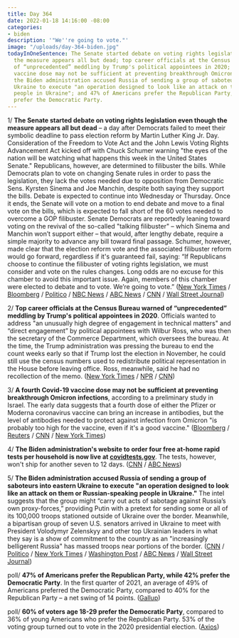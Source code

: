```yaml
---
title: Day 364
date: 2022-01-18 14:16:00 -08:00
categories:
- biden
description: '"We''re going to vote."'
image: "/uploads/day-364-biden.jpg"
todayInOneSentence: The Senate started debate on voting rights legislation even though
  the measure appears all but dead; top career officials at the Census Bureau warned
  of “unprecedented” meddling by Trump's political appointees in 2020; a fourth Covid-19
  vaccine dose may not be sufficient at preventing breakthrough Omicron infections;
  the Biden administration accused Russia of sending a group of saboteurs into eastern
  Ukraine to execute "an operation designed to look like an attack on them or Russian-speaking
  people in Ukraine"; and 47% of Americans prefer the Republican Party, while 42%
  prefer the Democratic Party.
---
```


1/ **The Senate started debate on voting rights legislation even though the measure appears all but dead** – a day after Democrats failed to meet their symbolic deadline to pass election reform by Martin Luther King Jr. Day. Consideration of the Freedom to Vote Act and the John Lewis Voting Rights Advancement Act kicked off with Chuck Schumer warning "the eyes of the nation will be watching what happens this week in the United States Senate." Republicans, however, are determined to filibuster the bills. While Democrats plan to vote on changing Senate rules in order to pass the legislation, they lack the votes needed due to opposition from Democratic Sens. Kyrsten Sinema and Joe Manchin, despite both saying they support the bills. Debate is expected to continue into Wednesday or Thursday. Once it ends, the Senate will vote on a motion to end debate and move to a final vote on the bills, which is expected to fall short of the 60 votes needed to overcome a GOP filibuster. Senate Democrats are reportedly leaning toward voting on the revival of the so-called "talking filibuster" – which Sinema and Manchin won’t support either – that would, after lengthy debate, require a simple majority to advance any bill toward final passage. Schumer, however, made clear that the election reform vote and the associated filibuster reform would go forward, regardless if it's guaranteed fail, saying: “If Republicans choose to continue the filibuster of voting rights legislation, we must consider and vote on the rules changes. Long odds are no excuse for this chamber to avoid this important issue. Again, members of this chamber were elected to debate and to vote. We’re going to vote.” ([New York Times](https://www.nytimes.com/2022/01/17/us/politics/senate-voting-rights-bill.html) / [Bloomberg](https://www.bloomberg.com/news/articles/2022-01-18/splintered-democrats-stumble-to-verge-of-defeat-on-voting-rights?srnd=premium&sref=MIBMEEoj) / [Politico](https://www.politico.com/news/2022/01/18/senate-dems-filibuster-showdown-election-reform-527308) / [NBC News](https://www.nbcnews.com/politics/congress/senate-nears-filibuster-clash-over-voting-rights-democrats-brace-failure-n1287615) / [ABC News](https://abcnews.go.com/Politics/senate-debate-voting-rights-ahead-filibuster-showdown/story?id=82325928) / [CNN](https://www.cnn.com/2022/01/18/politics/senate-democrats-voting-bills/index.html) / [Wall Street Journal](https://www.wsj.com/articles/schumer-hits-trouble-after-earlier-wins-in-50-50-senate-11642500001?mod=politics_lead_pos4))

2/ **Top career officials at the Census Bureau warned of “unprecedented” meddling by Trump's political appointees in 2020**. Officials wanted to address "an unusually high degree of engagement in technical matters" and “direct engagement” by political appointees with Wilbur Ross, who was then the secretary of the Commerce Department, which oversees the bureau. At the time, the Trump administration was pressing the bureau to end the count weeks early so that if Trump lost the election in November, he could still use the census numbers used to redistribute political representation in the House before leaving office. Ross, meanwhile, said he had no recollection of the memo. ([New York Times](https://www.nytimes.com/2022/01/15/us/2020-census-trump.html) / [NPR](https://www.npr.org/2022/01/15/1073338121/2020-census-interference-trump) / [CNN](https://www.cnn.com/2022/01/16/politics/census-bureau-commerce-department-trump-political-interference/index.html))

3/ **A fourth Covid-19 vaccine dose may not be sufficient at preventing breakthrough Omicron infections**, according to a preliminary study in Israel. The early data suggests that a fourth dose of either the Pfizer or Moderna coronavirus vaccine can bring an increase in antibodies, but the level of antibodies needed to protect against infection from Omicron "is probably too high for the vaccine, even if it's a good vaccine." ([Bloomberg](https://www.bloomberg.com/news/articles/2022-01-17/israel-trial-suggests-4th-dose-not-warding-off-omicron-infection?sref=MIBMEEoj) / [Reuters](https://www.reuters.com/world/middle-east/israeli-study-shows-4th-shot-covid-19-vaccine-not-able-block-omicron-2022-01-17/) / [CNN](https://www.cnn.com/2022/01/17/health/israel-fourth-dose-early-data/index.html) / [New York Times](https://www.nytimes.com/2022/01/18/world/middleeast/omicron-fourth-shot-israel.html))

4/ **The Biden administration's website to order four free at-home rapid tests per household is now live at [covidtests.gov](https://www.covidtests.gov/)**. The tests, however, won't ship for another seven to 12 days. ([CNN](https://www.cnn.com/2022/01/18/politics/free-covid-tests-wbsite-beta-launched/index.html) / [ABC News](https://abcnews.go.com/Health/live-updates/coronavirus/?id=82303479#82329662))

5/ **The Biden administration accused Russia of sending a group of saboteurs into eastern Ukraine to execute "an operation designed to look like an attack on them or Russian-speaking people in Ukraine."** The intel suggests that the group might “carry out acts of sabotage against Russia’s own proxy-forces,” providing Putin with a pretext for sending some or all of its 100,000 troops stationed outside of Ukraine over the border. Meanwhile, a bipartisan group of seven U.S. senators arrived in Ukraine to meet with President Volodymyr Zelenskyy and other top Ukrainian leaders in what they say is a show of commitment to the country as an "increasingly belligerent Russia" has massed troops near portions of the border. ([CNN](https://www.cnn.com/2022/01/14/politics/us-intelligence-russia-false-flag/) / [Politico](https://www.politico.com/news/2022/01/14/us-intel-russia-false-flag-operation-527112) / [New York Times](https://www.nytimes.com/2022/01/14/us/politics/russia-ukraine-us-intelligence.html) / [Washington Post](https://www.washingtonpost.com/politics/2022/01/17/ukraine-senate-delegation/) / [ABC News](https://abcnews.go.com/Politics/bipartisan-group-senators-meet-ukraine-president-zelenskyy-russian/story?id=82308925) / [Wall Street Journal](https://www.wsj.com/articles/u-s-aims-sanctions-at-pro-russian-separatists-as-antony-blinken-plans-ukraine-russia-meetings-11642529955))

poll/ **47% of Americans prefer the Republican Party, while 42% prefer the Democratic Party**. In the first quarter of 2021, an average of 49% of Americans preferred the Democratic Party, compared to 40% for the Republican Party – a net swing of 14 points. ([Gallup](https://news.gallup.com/poll/388781/political-party-preferences-shifted-greatly-during-2021.aspx))

poll/ **60% of voters age 18-29 prefer the Democratic Party**, compared to 36% of young Americans who prefer the Republican Party. 53% of the voting group turned out to vote in the 2020 presidential election. ([Axios](https://www.axios.com/youth-politics-polling-democrats-d8e7b368-15ca-48c7-8c27-29021b09670d.html))